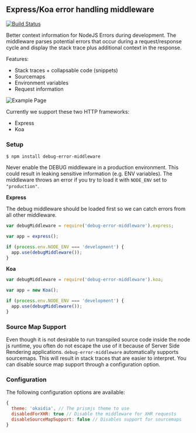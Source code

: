 ## Express/Koa error handling middleware

[![Build Status](https://travis-ci.org/matthisk/debug-error-middleware.svg?branch=master)](https://travis-ci.org/matthisk/stack-middleware)

Better context information for NodeJS Errors during development. The middleware
parses potential errors that occur during a request/response cycle and display
the stack trace plus additional context in the response.

Features:

* Stack traces + collapsable code (snippets)
* Sourcemaps
* Environment variables
* Request information

![Example Page](https://raw.githubusercontent.com/matthisk/stack-middleware/master/assets/example.png)

Currently we support these two HTTP frameworks:

* Express
* Koa

### Setup

```
$ npm install debug-error-middleware
```

Never enable the DEBUG middleware in a production environment. This could result
in leaking sensitive information (e.g. ENV variables). The middleware throws an
error if you try to load it with `NODE_ENV` set to `"production"`.

**Express**

The debug middleware should be loaded first so we can catch errors from all 
other middleware.

```javascript
var debugMiddleware = require('debug-error-middleware').express;

var app = express();

if (process.env.NODE_ENV === 'development') {
  app.use(debugMiddleware());
}
```

**Koa**

```javascript
var debugMiddleware = require('debug-error-middleware').koa;

var app = new Koa();

if (process.env.NODE_ENV === 'development') {
  app.use(debugMiddleware());
}
```

### Source Map Support

Even though it is not desirable to run transpiled source code inside the
node js runtime, you often do not escape the use of it because of Server Side
Rendering applications. `debug-error-middleware` automatically supports sourcemaps. 
This will result in stack traces that are easier to interpret. You can disable 
source map support through a configuration option.

### Configuration

The following configuration options are available:

```javascript
{
  theme: 'okaidia', // The prismjs theme to use
  disabledForXHR: true // Disable the middleware for XHR requests
  disableSourceMapSupport: false // Disables support for sourcemaps
}
```
